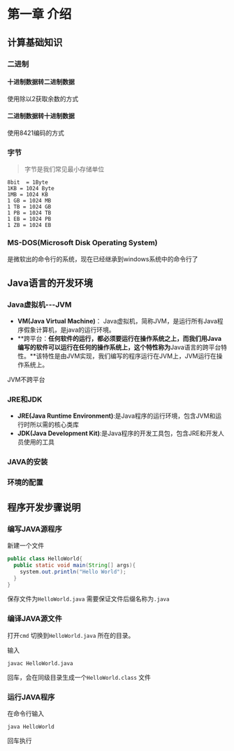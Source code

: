 # 第一章 介绍
## 计算基础知识

### 二进制

#### 十进制数据转二进制数据

使用除以2获取余数的方式

#### 二进制数据转十进制数据

使用8421编码的方式

### 字节

> 字节是我们常见最小存储单位 

```
8bit  = 1Byte 
1KB = 1024 Byte 
1MB = 1024 KB 
1 GB = 1024 MB 
1 TB = 1024 GB 
1 PB = 1024 TB 
1 EB = 1024 PB 
1 ZB = 1024 EB
```

### MS-DOS(Microsoft Disk Operating System)

是微软出的命令行的系统，现在已经继承到windows系统中的命令行了

## Java语言的开发环境

### Java虚拟机---JVM

* **VM(Java Virtual Machine)**： Java虚拟机，简称JVM，是运行所有Java程序假象计算机，是java的运行环境。
* **跨平台：**任何软件的运行，都必须要运行在操作系统之上，而我们用Java编写的软件可以运行在任何的操作系统上，这个特性称为**Java语言的跨平台特性。**该特性是由JVM实现，我们编写的程序运行在JVM上，JVM运行在操作系统上。

JVM不跨平台

### JRE和JDK

* **JRE(Java Runtime Environment)**:是Java程序的运行环境，包含JVM和运行时所以需的核心类库
* **JDK(Java Development Kit)**:是Java程序的开发工具包，包含JRE和开发人员使用的工具

### JAVA的安装

### 环境的配置

## 程序开发步骤说明

### 编写JAVA源程序

新建一个文件

```java
public class HelloWorld{
  public static void main(String[] args){
    system.out.println("Hello World");
  }
}
```

保存文件为`HelloWorld.java` 需要保证文件后缀名称为`.java`

### 编译JAVA源文件

打开`cmd` 切换到`HelloWorld.java` 所在的目录。

输入

```
javac HelloWorld.java
```

回车，会在同级目录生成一个`HelloWorld.class` 文件

### 运行JAVA程序

在命令行输入

```
java HelloWorld
```

回车执行





